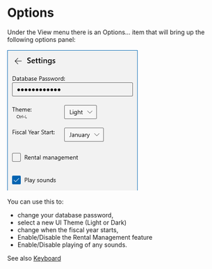 # Options

Under the View menu there is an Options… item that will bring up the following options panel:

![](../Images/Options.png)

You can use this to:

* change your database password,
* select a new UI Theme (Light or Dark)
* change when the fiscal year starts,
* Enable/Disable the Rental Management feature
* Enable/Disable playing of any sounds.


See also [Keyboard](Keyboard.md)






